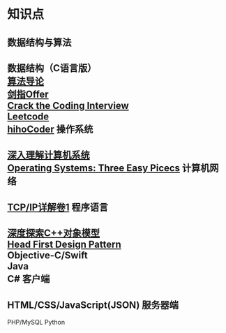 知识点
=
数据结构与算法
-
数据结构（C语言版）  
[算法导论](http://book.douban.com/subject/1885170/)  
[剑指Offer](http://book.douban.com/subject/6966465/)  
[Crack the Coding Interview](http://www.mktechnicalclasses.com/Notes/Cracking%20the%20Coding%20Interview,%204%20Edition%20-%20150%20Programming%20Interview%20Questions%20and%20Solutions.pdf)  
[Leetcode](http://leetcode.com/)  
[hihoCoder](http://hihocoder.com/contests)
操作系统
-
[深入理解计算机系统](http://book.douban.com/subject/1896753/)  
[Operating Systems: Three Easy Picecs](http://pages.cs.wisc.edu/~remzi/OSTEP/)
计算机网络
-
[TCP/IP详解卷1](http://book.douban.com/subject/4707725/)
程序语言
-
[深度探索C++对象模型](http://book.douban.com/subject/1091086/)  
[Head First Design Pattern](http://www.sws.bfh.ch/~amrhein/ADP/HeadFirstDesignPatterns.pdf)  
Objective-C/Swift  
Java  
C#
客户端
-
HTML/CSS/JavaScript(JSON)
服务器端
-
PHP/MySQL 
Python  
